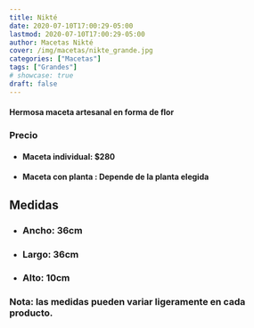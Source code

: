 ```yaml
---
title: Nikté
date: 2020-07-10T17:00:29-05:00
lastmod: 2020-07-10T17:00:29-05:00
author: Macetas Nikté
cover: /img/macetas/nikte_grande.jpg
categories: ["Macetas"]
tags: ["Grandes"]
# showcase: true
draft: false
---
```


#### Hermosa maceta artesanal en forma de flor

### Precio
- #### Maceta individual: $280
- #### Maceta con planta : Depende de la planta elegida

## Medidas
- ### Ancho: 36cm
- ### Largo: 36cm
- ### Alto: 10cm
### Nota: las medidas pueden variar ligeramente en cada producto.
<!--more-->
